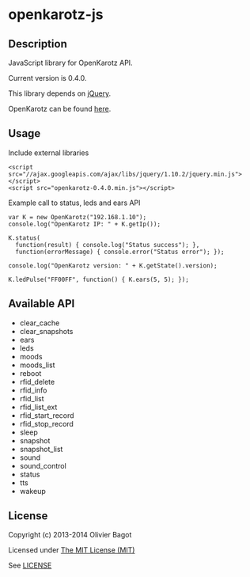 # openkarotz-js #

## Description ##

JavaScript library for OpenKarotz API.

Current version is 0.4.0.

This library depends on [jQuery](http://jquery.com/).

OpenKarotz can be found [here](http://openkarotz.filippi.org/).

## Usage ##

Include external libraries
```
<script src="//ajax.googleapis.com/ajax/libs/jquery/1.10.2/jquery.min.js"></script>
<script src="openkarotz-0.4.0.min.js"></script>
```

Example call to status, leds and ears API
```
var K = new OpenKarotz("192.168.1.10");
console.log("OpenKarotz IP: " + K.getIp());

K.status(
  function(result) { console.log("Status success"); },
  function(errorMessage) { console.error("Status error"); });

console.log("OpenKarotz version: " + K.getState().version);

K.ledPulse("FF00FF", function() { K.ears(5, 5); });
```

## Available API ##

- clear_cache
- clear_snapshots
- ears
- leds
- moods
- moods_list
- reboot
- rfid_delete
- rfid_info
- rfid_list
- rfid_list_ext
- rfid_start_record
- rfid_stop_record
- sleep
- snapshot
- snapshot_list
- sound
- sound_control
- status
- tts
- wakeup

## License ##

Copyright (c) 2013-2014 Olivier Bagot

Licensed under [The MIT License (MIT)](http://opensource.org/licenses/MIT)

See [LICENSE](https://github.com/hobbe/openkarotz-js/raw/master/LICENSE)

